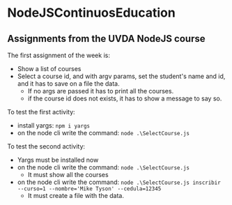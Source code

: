 # NodeJSContinuosEducation
## Assignments from the UVDA NodeJS course

The first assignment of the week is:
   - Show a list of courses
   - Select a course id, and with argv params, set the student's name and id, and it has to save on a file the data.
      - If no args are passed it has to print all the courses.
      - if the course id does not exists, it has to show a message to say so.

To test the first activity:
   - install yargs:
      ```npm i yargs```
   - on the node cli write the command:
      ```node .\SelectCourse.js```

To test the second activity:
   - Yargs must be installed now
   - on the node cli write the command:
      ```node .\SelectCourse.js```
      - It must show all the courses
   - on the node cli write the command:
      ```node .\SelectCourse.js inscribir --curso=1 --nombre='Mike Tyson' --cedula=12345```
      - It must create a file with the data.
